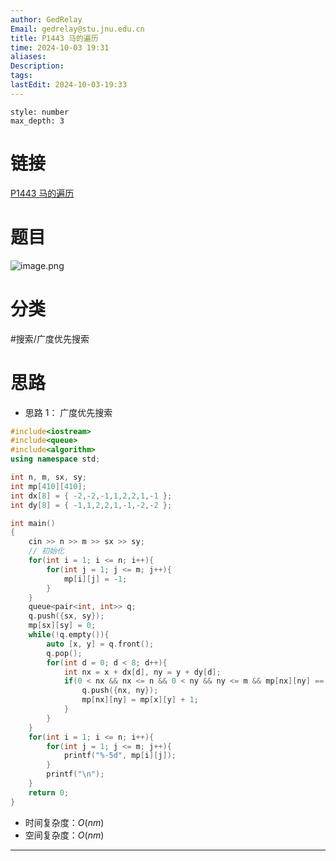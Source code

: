 ```yaml
---
author: GedRelay
Email: gedrelay@stu.jnu.edu.cn
title: P1443 马的遍历
time: 2024-10-03 19:31
aliases: 
Description: 
tags: 
lastEdit: 2024-10-03-19:33
---
```


```toc
style: number
max_depth: 3
```

# 链接
[P1443 马的遍历](https://www.luogu.com.cn/problem/P1443) 

# 题目
![image.png](https://ged-pic-bed.oss-cn-guangzhou.aliyuncs.com/img/202410031931510.png)


# 分类
#搜索/广度优先搜索 

# 思路
- 思路 1：
广度优先搜索

```cpp
#include<iostream>
#include<queue>
#include<algorithm>
using namespace std;

int n, m, sx, sy;
int mp[410][410];
int dx[8] = { -2,-2,-1,1,2,2,1,-1 };
int dy[8] = { -1,1,2,2,1,-1,-2,-2 };

int main()
{
	cin >> n >> m >> sx >> sy;
	// 初始化
	for(int i = 1; i <= n; i++){
	    for(int j = 1; j <= m; j++){
	        mp[i][j] = -1;
	    }
	}
	queue<pair<int, int>> q;
	q.push({sx, sy});
	mp[sx][sy] = 0;
	while(!q.empty()){
	    auto [x, y] = q.front();
	    q.pop();
	    for(int d = 0; d < 8; d++){
	        int nx = x + dx[d], ny = y + dy[d];
	        if(0 < nx && nx <= n && 0 < ny && ny <= m && mp[nx][ny] == -1){
	            q.push({nx, ny});
	            mp[nx][ny] = mp[x][y] + 1;
	        }
	    }
	}
	for(int i = 1; i <= n; i++){
	    for(int j = 1; j <= m; j++){
	        printf("%-5d", mp[i][j]);
	    }
	    printf("\n");
	}
	return 0;
}
```


- 时间复杂度：${O\left( nm \right)  }$ 
- 空间复杂度：${O\left( nm \right)  }$ 


---

